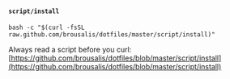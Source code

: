 #### `script/install`

    bash -c "$(curl -fsSL raw.github.com/brousalis/dotfiles/master/script/install)"

Always read a script before you curl: [https://github.com/brousalis/dotfiles/blob/master/script/install](https://github.com/brousalis/dotfiles/blob/master/script/install)